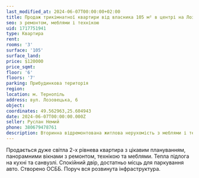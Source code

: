 ```yaml
---
last_modified_at: 2024-06-07T00:00:00+02:00
title: Продаж трикімнатної квартири від власника 105 м² в центрі на Лозовецькій
seo: з ремонтом, меблями і технікою
uid: 1717751941
type: Квартира
rent:
rooms: '3'
surface: '105'
surface_land:
price: $120000
price_sqmt:
floor: '6'
floors: '7'
parking: Прибудинкова територія
region:
location: м. Тернопіль
address: вул. Лозовецька, 6
object:
coordinates: 49.562963,25.604943
date: 2024-06-07T00:00:00.000Z
seller: Руслан Немий
phone: 380679478761
description: Вторинна відремонтована житлова нерухомість з меблями і технікю, житло придатне і готове для проживання
---
```


Продається дуже світла 2-х рівнева квартира з цікавим плануванням, панорамними вікнами з ремонтом, технікою та меблями. Тепла підлога на кухні та санвузлі. Спокійний двір, достатньо місць для паркування авто. Створено ОСББ. Поруч вся розвинута інфраструктура.
